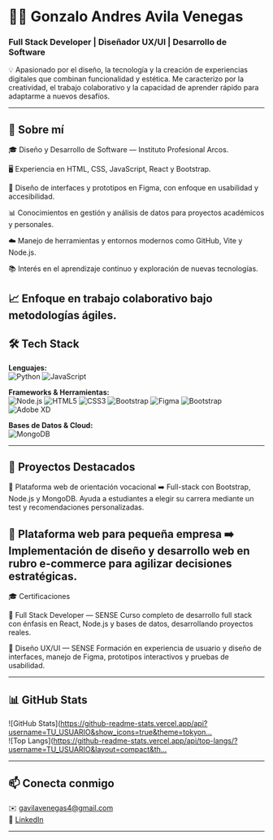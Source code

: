 # 👨‍💻 Gonzalo Andres Avila Venegas 
 
### Full Stack Developer | Diseñador UX/UI | Desarrollo de Software

💡 Apasionado por el diseño, la tecnología y la creación de experiencias digitales que combinan funcionalidad y estética.
Me caracterizo por la creatividad, el trabajo colaborativo y la capacidad de aprender rápido para adaptarme a nuevos desafíos. 
 
---
 
## 🚀 Sobre mí

🎓 Diseño y Desarrollo de Software — Instituto Profesional Arcos.

🖥️ Experiencia en HTML, CSS, JavaScript, React y Bootstrap.

🎨 Diseño de interfaces y prototipos en Figma, con enfoque en usabilidad y accesibilidad.

📊 Conocimientos en gestión y análisis de datos para proyectos académicos y personales.

☁️ Manejo de herramientas y entornos modernos como GitHub, Vite y Node.js.

📚 Interés en el aprendizaje continuo y exploración de nuevas tecnologías.

📈 Enfoque en trabajo colaborativo bajo metodologías ágiles.
---
 
## 🛠️ Tech Stack  
 
**Lenguajes:**  
![Python](https://img.shields.io/badge/Python-3776AB?style=flat&logo=python&logoColor=white)
![JavaScript](https://img.shields.io/badge/JavaScript-F7DF1E?style=flat&logo=javascript&logoColor=black)
 
**Frameworks & Herramientas:**  
![Node.js](https://img.shields.io/badge/Node.js-339933?style=flat&logo=nodedotjs&logoColor=white)
![HTML5](https://img.shields.io/badge/HTML5-E34F26?style=flat&logo=html5&logoColor=white)
![CSS3](https://img.shields.io/badge/CSS3-1572B6?style=flat&logo=css3&logoColor=white)
![Bootstrap](https://img.shields.io/badge/Bootstrap-7952B3?style=flat&logo=bootstrap&logoColor=white)
![Figma](https://img.shields.io/badge/Figma-F24E1E?style=flat&logo=figma&logoColor=white)
![Bootstrap](https://img.shields.io/badge/Bootstrap-7952B3?style=flat&logo=bootstrap&logoColor=white)
![Adobe XD](https://img.shields.io/badge/Adobe%20XD-FF61F6?style=flat&logo=adobexd&logoColor=white)
 
 
**Bases de Datos & Cloud:**  
![MongoDB](https://img.shields.io/badge/MongoDB-47A248?style=flat&logo=mongodb&logoColor=white)
 
---
 
## 📂 Proyectos Destacados

🔹 Plataforma web de orientación vocacional
➡️ Full-stack con Bootstrap, Node.js y MongoDB.
Ayuda a estudiantes a elegir su carrera mediante un test y recomendaciones personalizadas.

🔹 Plataforma web para pequeña empresa
➡️ Implementación de diseño y desarrollo web en rubro e-commerce para agilizar decisiones estratégicas.
---

🎓 Certificaciones

🔹 Full Stack Developer — SENSE
Curso completo de desarrollo full stack con énfasis en React, Node.js y bases de datos, desarrollando proyectos reales.

🔹 Diseño UX/UI — SENSE
Formación en experiencia de usuario y diseño de interfaces, manejo de Figma, prototipos interactivos y pruebas de usabilidad.

---
 
## 📊 GitHub Stats  
![GitHub Stats](https://github-readme-stats.vercel.app/api?username=TU_USUARIO&show_icons=true&theme=tokyon…  
![Top Langs](https://github-readme-stats.vercel.app/api/top-langs/?username=TU_USUARIO&layout=compact&th…  
 
---
 
## 📫 Conecta conmigo  
✉️ [gavilavenegas4@gmail.com](mailto:gavilavenegas4@gmail.com)  
💼 [LinkedIn](www.linkedin.com/in/gonzaloandres/)  
 
---
